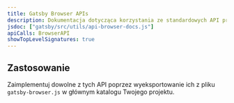 ```yaml
---
title: Gatsby Browser APIs
description: Dokumentacja dotycząca korzystania ze standardowych API przeglądarki w Gatsby
jsdoc: ["gatsby/src/utils/api-browser-docs.js"]
apiCalls: BrowserAPI
showTopLevelSignatures: true
---
```


## Zastosowanie

Zaimplementuj dowolne z tych API poprzez wyeksportowanie ich z pliku `gatsby-browser.js` w głównym katalogu Twojego projektu.
